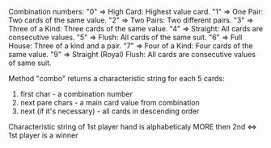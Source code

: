 
Combination numbers:
"0" => High Card: Highest value card.
"1" => One Pair: Two cards of the same value.
"2" => Two Pairs: Two different pairs.
"3" => Three of a Kind: Three cards of the same value.
"4" => Straight: All cards are consecutive values.
"5" => Flush: All cards of the same suit.
"6" => Full House: Three of a kind and a pair.
"7" => Four of a Kind: Four cards of the same value.
"9" => Straight (Royal) Flush: All cards are consecutive values of same suit.

Method "combo" returns a characteristic string for each 5 cards:
1) first char - a combination number
2) next pare chars - a main card value from combination
3) next (if it's necessary) - all cards in descending order

Characteristic string of 1st player hand is alphabeticaly MORE then 2nd <=> 1st player is a winner

